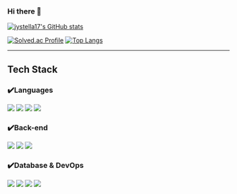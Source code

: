 ### Hi there 👋

<!--
**jystella17/jystella17** is a ✨ _special_ ✨ repository because its `README.md` (this file) appears on your GitHub profile.

Here are some ideas to get you started:

- 🔭 I’m currently working on ...
- 🌱 I’m currently learning ...
- 👯 I’m looking to collaborate on ...
- 🤔 I’m looking for help with ...
- 💬 Ask me about ...
- 📫 How to reach me: ...
- 😄 Pronouns: ...
- ⚡ Fun fact: ...
-->

<div>
<!--깃허브 레벨-->

[![jystella17's GitHub stats](https://github-readme-stats.vercel.app/api?username=jystella17&theme=dracula)](https://github.com/jystella17/github-readme-stats)
</div>

<div>

<!--백준 티어 & 깃허브 통계(사용언어)-->
[![Solved.ac Profile](http://mazassumnida.wtf/api/generate_badge?boj=allets1723)](https://solved.ac/allets1723) [![Top Langs](https://github-readme-stats.vercel.app/api/top-langs/?username=jystella17&langs_count=7&layout=compact)](https://github.com/jystella17/github-readme-stats)</div>

---
## Tech Stack

### ✔️Languages
<img src="https://img.shields.io/badge/Python-3776AB?style=for-the-badge&logo=Python&logoColor=yellow"> <img src="https://img.shields.io/badge/Java-b07219?style=for-the-badge&logo=Java&logoColor=white"> <img src="https://img.shields.io/badge/C++-f34b7d?style=for-the-badge&logo=cplusplus&logoColor=white"> <img src="https://img.shields.io/badge/Go-00ADD8?style=for-the-badge&logo=Go&logoColor=white">
### ✔️Back-end
<img src="https://img.shields.io/badge/Spring-6DB33F?style=for-the-badge&logo=Spring&logoColor=green"> <img src="https://img.shields.io/badge/Spring Boot-6DB33F?style=for-the-badge&logo=Spring Boot&logoColor=yellow"> <img src="https://img.shields.io/badge/Django-092E20?style=for-the-badge&logo=Django&logoColor=white">
### ✔️Database & DevOps
<img src="https://img.shields.io/badge/MySQL-4479A1?style=for-the-badge&logo=MySQL&logoColor=white"> <img src="https://img.shields.io/badge/MariaDB-003545?style=for-the-badge&logo=MariaDB&logoColor=white"> <img src="https://img.shields.io/badge/Docker-2496ED?style=for-the-badge&logo=Docker&logoColor=white"> <img src="https://img.shields.io/badge/Github Actions-2088FF?style=for-the-badge&logo=Github Actions&logoColor=white">
